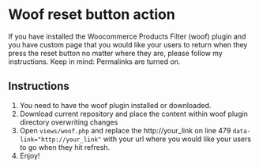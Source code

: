 # Woof reset button action #
If you have installed the Woocommerce Products Filter (woof) plugin and you have custom page that you would like your users to return when they press the reset button no matter where they are, please follow my instructions. Keep in mind: Permalinks are turned on.

## Instructions ##
1. You need to have the woof plugin installed or downloaded.
2. Download current repository and place the content within woof plugin directory overwriting changes
3. Open `views/woof.php` and replace the http://your_link on line 479 `data-link="http://your_link"` with your url where you would like your users to go when they hit refresh.
4. Enjoy!
